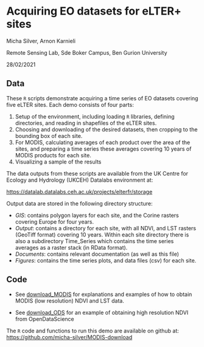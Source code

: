 Acquiring EO datasets for eLTER+ sites
================

Micha Silver, Arnon Karnieli

Remote Sensing Lab, Sde Boker Campus, Ben Gurion University

28/02/2021


## Data

These `R` scripts demonstrate acquiring a time series of EO datasets
covering five eLTER sites. Each demo consists of four parts:

1.  Setup of the environment, including loading `R` libraries, defining
    directories, and reading in shapefiles of the eLTER sites.
2.  Choosing and downloading of the desired datasets, then
    cropping to the bounding box of each site.
3.  For MODIS, calculating averages of each product over the area of the
    sites, and preparing a time series these averages covering 10 years
    of MODIS products for each site.
4.  Visualizing a sample of the results

The data outputs from these scripts are available from the UK Centre for Ecology and Hydrology (UKCEH) Datalabs environment at:

https://datalab.datalabs.ceh.ac.uk/projects/elterfr/storage

Output data are stored in the following directory structure:

  - *GIS*: contains polygon layers for each site, and the Corine rasters
    covering Europe for four years.
  - *Output*: contains a directory for each site, with all NDVI, and LST
    rasters (GeoTiff format) covering 10 years. Within each site
    directory there is also a subdirectory Time\_Series which contains
    the time series averages as a raster stack (in RData format).
  - *Documents*: contains relevant documentation (as well as this file)
  - *Figures*: contains the time series plots, and data files (csv) for
    each site.


## Code

  * See [download_MODIS](code/download_MODIS.md) for explanations and examples of how to obtain MODIS (low resolution) NDVI and LST data.

  * See [download_ODS](code/download_ODS.md) for an example of obtaining high resolution NDVI from OpenDataScience

The `R` code and functions to run this demo are available on github at:
<https://github.com/micha-silver/MODIS-download>

